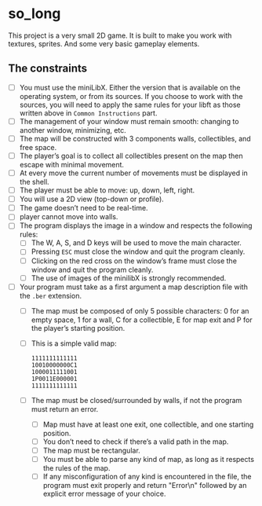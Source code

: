 # so_long

This project is a very small 2D game. It is built to make you work with textures, sprites. And some very basic gameplay elements.

## The constraints

* [ ] You must use the miniLibX. Either the version that is available on the operating system, or from its sources. If you choose to work with the sources, you will need to apply the same rules for your libft as those written above in `Common Instructions` part.
* [ ] The management of your window must remain smooth: changing to another window, minimizing, etc.
* [ ] The map will be constructed with 3 components walls, collectibles, and free space.
* [ ] The player’s goal is to collect all collectibles present on the map then escape with minimal movement.
* [ ] At every move the current number of movements must be displayed in the shell.
* [ ] The player must be able to move: up, down, left, right.
* [ ] You will use a 2D view (top-down or profile).
* [ ] The game doesn’t need to be real-time.
* [ ] player cannot move into walls.
* [ ] The program displays the image in a window and respects the following rules:
  * [ ] The W, A, S, and D keys will be used to move the main character.
  * [ ] Pressing `ESC` must close the window and quit the program cleanly.
  * [ ] Clicking on the red cross on the window’s frame must close the window and quit the program cleanly.
  * [ ] The use of images of the minilibX is strongly recommended.
* [ ] Your program must take as a first argument a map description file with the `.ber` extension.
  * [ ] The map must be composed of only 5 possible characters: 0 for an empty space, 1 for a wall, C for a collectible, E for map exit and P for the player’s starting position.
  * [ ] This is a simple valid map:

    ```ber
    1111111111111
    10010000000C1
    1000011111001
    1P0011E000001
    1111111111111
    ```

  * [ ] The map must be closed/surrounded by walls, if not the program must return an error.
    * [ ] Map must have at least one exit, one collectible, and one starting position.
    * [ ] You don’t need to check if there’s a valid path in the map.
    * [ ] The map must be rectangular.
    * [ ] You must be able to parse any kind of map, as long as it respects the rules of the map.
    * [ ] If any misconfiguration of any kind is encountered in the file, the program must exit properly and return "Error\n" followed by an explicit error message of your choice.
